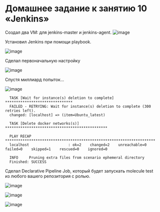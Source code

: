 # Домашнее задание к занятию 10 «Jenkins»

Создал два VM: для jenkins-master и jenkins-agent.
![image](https://user-images.githubusercontent.com/111060072/225729834-a363edcf-8ede-411f-89e3-557d3f228299.png)

Установил Jenkins при помощи playbook.

![image](https://user-images.githubusercontent.com/111060072/225729936-64ce5c0f-1ea4-497b-b0c7-00836119096b.png)

Сделал первоначальную настройку

![image](https://user-images.githubusercontent.com/111060072/225731041-6900b1d2-b47f-4e37-ade5-0a06875213f3.png)

Спустя миллиард попыток...

![image](https://user-images.githubusercontent.com/111060072/225755432-f81a52d5-6e6a-4c24-ac90-9a0adad9b264.png)

      TASK [Wait for instance(s) deletion to complete] *******************************
      FAILED - RETRYING: Wait for instance(s) deletion to complete (300 retries left).
      changed: [localhost] => (item=Ubuntu_latest)

      TASK [Delete docker networks(s)] ***********************************************

      PLAY RECAP *********************************************************************
      localhost                  : ok=2    changed=2    unreachable=0    failed=0    skipped=1    rescued=0    ignored=0

      INFO     Pruning extra files from scenario ephemeral directory
      Finished: SUCCESS
      
Сделал Declarative Pipeline Job, который будет запускать molecule test из любого вашего репозитория с ролью.

![image](https://user-images.githubusercontent.com/111060072/225758400-4a076d92-c59c-4521-868c-f2a605b9b473.png)

![image](https://user-images.githubusercontent.com/111060072/225758737-f6253abc-94c5-4446-8428-f25096eb0436.png)

![image](https://user-images.githubusercontent.com/111060072/225758855-c901f0f8-a18d-4779-ad36-c23ea8000c23.png)

